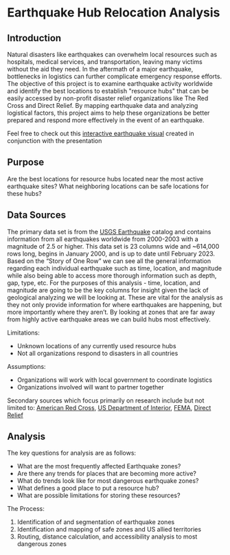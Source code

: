# Earthquake Hub Relocation Analysis 

## Introduction
Natural disasters like earthquakes can overwhelm local resources such as hospitals, medical services, and transportation, leaving many victims without the aid they need. In the aftermath of a major earthquake, bottlenecks in logistics can further complicate emergency response efforts. The objective of this project is to examine earthquake activity worldwide and identify the best locations to establish "resource hubs" that can be easily accessed by non-profit disaster relief organizations like The Red Cross and Direct Relief. By mapping earthquake data and analyzing logistical factors, this project aims to help these organizations be better prepared and respond more effectively in the event of an earthquake.

Feel free to check out this [interactive earthquake visual](https://public.tableau.com/app/profile/josephmsmith/viz/WWE_Visualizations/Final) created in conjunction with the presentation

## Purpose
Are the best locations for resource hubs located near the most active earthquake sites? What neighboring locations can be safe locations for these hubs?

## Data Sources
The primary data set is from the [USGS Earthquake](https://earthquake.usgs.gov/earthquakes/search/) catalog and contains information from all earthquakes worldwide from 2000-2003 with a magnitude of 2.5 or higher. This data set is 23 columns wide and ~614,000 rows long, begins in January 2000, and is up to date until February 2023. Based on the “Story of One Row” we can see all the general information regarding each individual earthquake such as time, location, and magnitude while also being able to access more thorough information such as depth, gap, type, etc. For the purposes of this analysis - time, location,  and magnitude are going to be the key columns for insight given the lack of geological analyzing we will be looking at. These are vital for the analysis as they not only provide information for where earthquakes are happening, but more importantly where they aren’t. By looking at zones that are far away from highly active earthquake areas we can build hubs most effectively. 

Limitations:
- Unknown locations of any currently used resource hubs
- Not all organizations respond to disasters in all countries

Assumptions:
- Organizations will work with local government to coordinate logistics
- Organizations involved will want to partner together

Secondary sources which focus primarily on research include but not limited to: [American Red Cross](https://www.redcross.org/about-us/our-work/international-services.html), [US Department of Interior](https://www.doi.gov/recovery#:~:text=When%20a%20disaster%20is%20declared,jurisdictions%20impacted%20by%20a%20disaster.), [FEMA](https://www.fema.gov/partnerships), [Direct Relief](https://www.directrelief.org/work/fundamentals-emergency-response/#:~:text=an%20emergency%20setting.-,Search%2Dand%2Drescue%20and%20emergency%20medical%20services%20come%20first.,officers%20are%20the%20first%20responders.)

## Analysis
The key questions for analysis are as follows:
- What are the most frequently affected Earthquake zones?
- Are there any trends for places that are becoming more active? 
- What do trends look like for most dangerous earthquake zones?
- What defines a good place to put a resource hub? 
- What are possible limitations for storing these resources?

The Process:
1. Identification of and segmentation of earthquake zones
2. Identification and mapping of safe zones and US allied territories
3. Routing, distance calculation, and accessibility analysis to most dangerous zones

